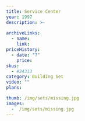 ```yaml
---
title: Service Center
year: 1997
description: >-
  
archiveLinks:
  - name: 
    link: 
priceHistory:
  - date: "?"
    price: 
skus:
  - #34313
category: Building Set
video: ""
plans:

thumb: /img/sets/missing.jpg
images:
  -  /img/sets/missing.jpg
---
```

